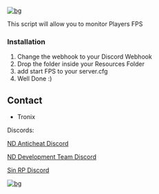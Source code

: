 [![bg][banner]][website]

[banner]: https://cdn.discordapp.com/attachments/851650166473097217/878706070212739073/fpslog.png
[website]: https://tronix.website


This script will allow you to monitor Players FPS


### Installation
1. Change the webhook to your Discord Webhook
2. Drop the folder inside your Resources Folder
3. add start FPS to your server.cfg
4. Well Done :)

<!-- CONTACT -->
## Contact

- Tronix 

Discords: 

[ND Anticheat Discord](https://discord.com/invite/ndac)

[ND Development Team Discord](https://discord.gg/nsdev)

[Sin RP Discord](https://discord.gg/sinrp)


[![bg][banner]][website]

[banner]: https://cdn.discordapp.com/attachments/851650166473097217/878687473255977000/9645598f31c4bc0a65d33de0e045e1a0.png
